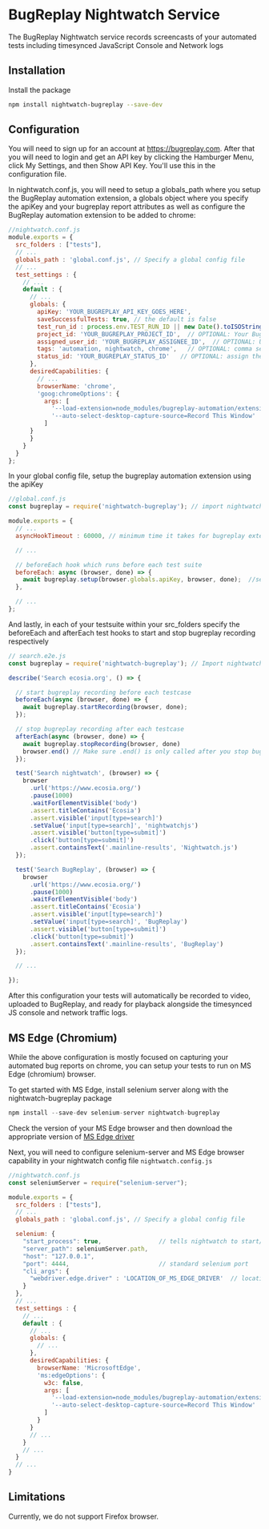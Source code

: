 # BugReplay Nightwatch Service
The BugReplay Nightwatch service records screencasts of your automated tests including timesynced JavaScript Console and Network logs

## Installation
Install the package

```sh
npm install nightwatch-bugreplay --save-dev
```

## Configuration
You will need to sign up for an account at https://bugreplay.com. After that you will need to login and get an API key by clicking the Hamburger Menu, click My Settings, and then Show API Key. You'll use this in the configuration file.    

In nightwatch.conf.js, you will need to setup a globals_path where you setup the BugReplay automation extension, a globals object where you specify the apiKey and your bugreplay report attributes as well as configure the BugReplay automation extension to be added to chrome:

```js
//nightwatch.conf.js
module.exports = {
  src_folders : ["tests"],
  // ...
  globals_path : 'global.conf.js', // Specify a global config file
  // ...
  test_settings : {
    // ...
    default : {
      // ...
      globals: {
        apiKey: 'YOUR_BUGREPLAY_API_KEY_GOES_HERE',
        saveSuccessfulTests: true, // the default is false
        test_run_id : process.env.TEST_RUN_ID || new Date().toISOString(),  // Assign a unique test run ID for each run. Defaults to current timestamp.
        project_id: 'YOUR_BUGREPLAY_PROJECT_ID',  // OPTIONAL: Your BugReplay ProjectID you want your reports to save. Defaults to your active project ID.
        assigned_user_id: 'YOUR_BUGREPLAY_ASSIGNEE_ID',  // OPTIONAL: UserID of your BugReplay team member you want the bugreport to assign. Default is unassigned.
        tags: 'automation, nightwatch, chrome',   // OPTIONAL: comma separated tags you want to assign to the bugreport. 
        status_id: 'YOUR_BUGREPLAY_STATUS_ID'   // OPTIONAL: assign the status id by default. Default is New.
      },
      desiredCapabilities: {
        // ...
        browserName: 'chrome',
        'goog:chromeOptions': {
          args: [
            '--load-extension=node_modules/bugreplay-automation/extension/',
            '--auto-select-desktop-capture-source=Record This Window'
          ]
      }
      }
    }
  }
};
```

In your global config file, setup the bugreplay automation extension using the apiKey 

```js
//global.conf.js
const bugreplay = require('nightwatch-bugreplay'); // import nightwatch-bugreplay package

module.exports = {
  // ...
  asyncHookTimeout : 60000, // minimum time it takes for bugreplay extension to capture bug report. Specify atleast 60 secs

  // ...

  // beforeEach hook which runs before each test suite
  beforeEach: async (browser, done) => {
    await bugreplay.setup(browser.globals.apiKey, browser, done);  //setup bugreplay using the apiKey specified under globals in nightwatch.conf.js
  },

  // ...
};
```

And lastly, in each of your testsuite within your src_folders specify the beforeEach and afterEach test hooks to start and stop bugreplay recording respectively

```js
// search.e2e.js
const bugreplay = require('nightwatch-bugreplay'); // Import nightwatch bugreplay package

describe('Search ecosia.org', () => {

  // start bugreplay recording before each testcase
  beforeEach(async (browser, done) => {
    await bugreplay.startRecording(browser, done);   
  });

  // stop bugreplay recording after each testcase
  afterEach(async (browser, done) => {
    await bugreplay.stopRecording(browser, done)
    browser.end() // Make sure .end() is only called after you stop bugreplay recording.
  });

  test('Search nightwatch', (browser) => {
    browser
      .url('https://www.ecosia.org/')
      .pause(1000)
      .waitForElementVisible('body')
      .assert.titleContains('Ecosia')
      .assert.visible('input[type=search]')
      .setValue('input[type=search]', 'nightwatchjs')
      .assert.visible('button[type=submit]')
      .click('button[type=submit]')
      .assert.containsText('.mainline-results', 'Nightwatch.js')
  });

  test('Search BugReplay', (browser) => {
    browser
      .url('https://www.ecosia.org/')
      .pause(1000)
      .waitForElementVisible('body')
      .assert.titleContains('Ecosia')
      .assert.visible('input[type=search]')
      .setValue('input[type=search]', 'BugReplay')
      .assert.visible('button[type=submit]')
      .click('button[type=submit]')
      .assert.containsText('.mainline-results', 'BugReplay')
  });

  // ...

});
```

After this configuration your tests will automatically be recorded to video, uploaded to BugReplay, and ready for playback alongside the timesynced JS console and network traffic logs.

## MS Edge (Chromium)
While the above configuration is mostly focused on capturing your automated bug reports on chrome, you can setup your tests to run on MS Edge (chromium) browser.

To get started with MS Edge, install selenium server along with the nightwatch-bugreplay package

```js
npm install --save-dev selenium-server nightwatch-bugreplay 
```

Check the version of your MS Edge browser and then download the appropriate version of [MS Edge driver](https://developer.microsoft.com/en-us/microsoft-edge/tools/webdriver/)

Next, you will need to configure selenium-server and MS Edge browser capability in your nightwatch config file `nightwatch.config.js`

```js
//nightwatch.conf.js
const seleniumServer = require("selenium-server");

module.exports = {
  src_folders : ["tests"],
  // ...
  globals_path : 'global.conf.js', // Specify a global config file

  selenium: {
    "start_process": true,                // tells nightwatch to start/stop the selenium process
    "server_path": seleniumServer.path,
    "host": "127.0.0.1",
    "port": 4444,                         // standard selenium port
    "cli_args": {
      "webdriver.edge.driver" : 'LOCATION_OF_MS_EDGE_DRIVER'  // location of your msedgedriver executable file
    }
  },
  // ...
  test_settings : {
    // ...
    default : {
      // ...
      globals: {
        // ...
      },
      desiredCapabilities: {
        browserName: 'MicrosoftEdge',
        'ms:edgeOptions': {
          w3c: false,
          args: [
            '--load-extension=node_modules/bugreplay-automation/extension/ ',
            '--auto-select-desktop-capture-source=Record This Window'
          ]
        }
      }
      // ...
    }
    // ...
  }
  // ...    
}
```


## Limitations
Currently, we do not support Firefox browser.
